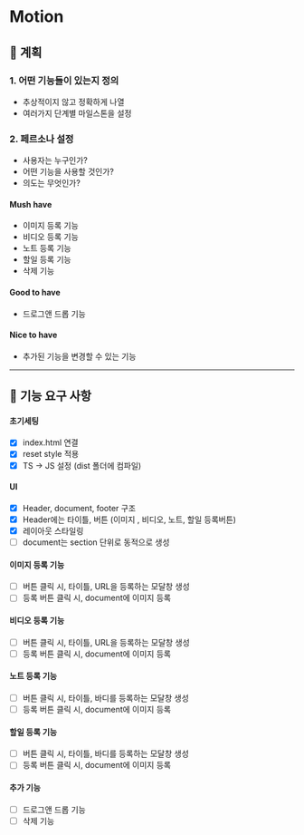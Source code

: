 # Motion

## 📌 계획

### 1. 어떤 기능들이 있는지 정의

- 추상적이지 않고 정확하게 나열
- 여러가지 단계별 마일스톤을 설정

### 2. 페르소나 설정

- 사용자는 누구인가?
- 어떤 기능을 사용할 것인가?
- 의도는 무엇인가?

#### Mush have

- 이미지 등록 기능
- 비디오 등록 기능
- 노트 등록 기능
- 할일 등록 기능
- 삭제 기능

#### Good to have

- 드로그앤 드롭 기능

#### Nice to have

- 추가된 기능을 변경할 수 있는 기능

---

## 🚀 기능 요구 사항

#### 초기세팅

- [x] index.html 연결
- [x] reset style 적용
- [x] TS → JS 설정 (dist 폴더에 컴파일)

#### UI

- [x] Header, document, footer 구조
- [x] Header에는 타이틀, 버튼 (이미지 , 비디오, 노트, 할일 등록버튼)
- [x] 레이아웃 스타일링
- [ ] document는 section 단위로 동적으로 생성

#### 이미지 등록 기능

- [ ] 버튼 클릭 시, 타이틀, URL을 등록하는 모달창 생성
- [ ] 등록 버튼 클릭 시, document에 이미지 등록

#### 비디오 등록 기능

- [ ] 버튼 클릭 시, 타이틀, URL을 등록하는 모달창 생성
- [ ] 등록 버튼 클릭 시, document에 이미지 등록

#### 노트 등록 기능

- [ ] 버튼 클릭 시, 타이틀, 바디를 등록하는 모달창 생성
- [ ] 등록 버튼 클릭 시, document에 이미지 등록

#### 할일 등록 기능

- [ ] 버튼 클릭 시, 타이틀, 바디를 등록하는 모달창 생성
- [ ] 등록 버튼 클릭 시, document에 이미지 등록

#### 추가 기능

- [ ] 드로그앤 드롭 기능
- [ ] 삭제 기능
